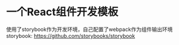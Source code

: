 # 一个React组件开发模板
使用了storybook作为开发环境，自己配置了webpack作为组件输出环境
storybook: https://github.com/storybooks/storybook